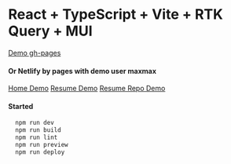 # React + TypeScript + Vite + RTK Query + MUI

[Demo gh-pages](https://maxmax.github.io/resume-app)

#### Or Netlify by pages with demo user maxmax

[Home Demo](https://65e09c64c7a7a600087f2b69--verdant-jelly-e3d54a.netlify.app)
[Resume Demo](https://65e09c64c7a7a600087f2b69--verdant-jelly-e3d54a.netlify.app/resume/maxmax)
[Resume Repo Demo](https://65e09c64c7a7a600087f2b69--verdant-jelly-e3d54a.netlify.app/resume/maxmax/resume-app)

#### Started

```js
  npm run dev
  npm run build
  npm run lint
  npm run preview
  npm run deploy
```
